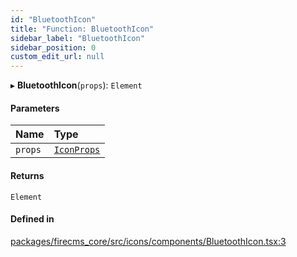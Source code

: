 ```yaml
---
id: "BluetoothIcon"
title: "Function: BluetoothIcon"
sidebar_label: "BluetoothIcon"
sidebar_position: 0
custom_edit_url: null
---
```


▸ **BluetoothIcon**(`props`): `Element`

#### Parameters

| Name | Type |
| :------ | :------ |
| `props` | [`IconProps`](../types/IconProps.md) |

#### Returns

`Element`

#### Defined in

[packages/firecms_core/src/icons/components/BluetoothIcon.tsx:3](https://github.com/FireCMSco/firecms/blob/d45f3739/packages/firecms_core/src/icons/components/BluetoothIcon.tsx#L3)
